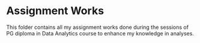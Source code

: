 # Assignment Works
This folder contains all my assignment works done during the sessions of PG diploma in Data Analytics course to enhance my knowledge in analyses.
